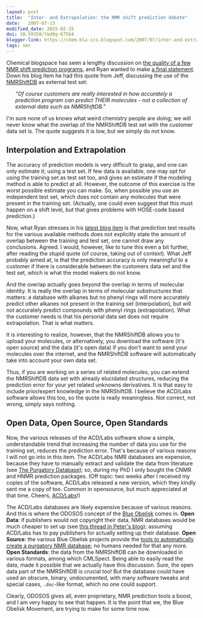 ```yaml
---
layout: post
title:  "Inter- and Extrapolation: the NMR shift prediction debate"
date:   2007-07-13
modified_date: 2025-02-15
doi: 10.59350/tbd0q-67564
blogger-link: https://chem-bla-ics.blogspot.com/2007/07/inter-and-extrapolation-nmr-shift.html
tags: nmr
---
```


Chemical blogspace has seen a lengthy discussion on [the quality of a few NMR shift prediction programs](http://chem-bla-ics.blogspot.com/2007/06/quality-of-chemical-database.html),
and Ryan wanted to make [a final statement](http://acdlabs.typepad.com/my_weblog/2007/07/final-note-on-t.html). Down his blog item
he had this quote from Jeff, discussing the use of the [NMRShiftDB](http://www.nmrshiftdb.org/) as external test set:

<ul><i>
“Of course customers are really interested in how accurately a prediction program can predict THEIR molecules - not a collection of external data such as NMRShiftDB.”
</i></ul>

I'm sure none of us knows what weird chemistry people are doing; we will never know what the overlap of the NMRShiftDB test
set with the customer data set is. The quote suggests it is low, but we simply do not know.

## Interpolation and Extrapolation

The accuracy of prediction models is very difficult to grasp, and one can only estimate it; using a test set.
If few data is available, one may opt for using the training set as test set too, and gives an estimate if the
modeling method is able to predict at all. However, the outcome of this exercise is the worst possible estimate
you can make. So, when possible you use an independent test set, which does not contain any molecules that were
present in the training set. (Actually, one could even suggest that this must happen on a shift level, but that
gives problems with HOSE-code based prediction.)

Now, what Ryan stresses in his [latest blog item](http://acdlabs.typepad.com/my_weblog/2007/07/final-note-on-t.html)
is that prediction test results for the various available methods does not explicitly state the amount of overlap
between the training and test set, one cannot draw any conclusions. Agreed. I would, however, like to tune this
even a bit further, after reading the stupid quote (of course, taking out of context). What Jeff probably aimed
at, is that the prediction accuracy is only meaningful to a customer if there is considerable between the customers
data set and the test set, which is what the model makers do not know.

And the overlap actually goes beyond the overlap in terms of molecular identity. It is really the overlap in terms
of molecular substructures that matters: a database with alkanes but no phenyl rings will more accurately predict
other alkanes not present in the training set (interpolation), but will not accurately predict compounds with
phenyl rings (extrapolation). What the customer needs is that his personal data set does not require extrapolation.
That is what matters.

It is interesting to realize, however, that the NMRShiftDB allows you to upload your molecules, or alternatively,
you download the software (it's open source) and the data (it's open data) if you don't want to send your molecules
over the internet, and the NMRShiftDB software will automatically take into account your own data set.

Thus, if you are working on a series of related molecules, you can extend the NMRShiftDB data set with already
elucidated structures, reducing the prediction error for your yet related unknowns derivatives. It is that easy
to include prior/expert knowledge in the NMRShiftDB. I believe the ACD/Labs software allows this too, so the
quote is really meaningless. Not correct, not wrong, simply says nothing.

## Open Data, Open Source, Open Standards

Now, the various releases of the ACD/Labs software show a simple, understandable trend that increasing the number
of data you use for the training set, reduces the prediction error. That's because of various reasons I will not
go into in this item. The ACD/Labs NMR databases are expensive, because they have to manually extract and validate
the data from literature (see [The Purgatory Database](http://acdlabs.typepad.com/my_weblog/2007/06/the_purgatory_d.html));
so, during my PhD I only bought the CNMR and HNMR prediction packages. (Off topic: two weeks after I received my
copies of the software, ACD/Labs released a new version, which they kindly sent me a copy of too. Common in
opensource, but much appreciated at that time. Cheers, [ACD/Labs](http://www.acdlabs.com/)!)

The ACD/Labs databases are likely expensive because of various reasons. And this is where the ODOSOS concept of the
[Blue Obelisk](http://www.blueobelisk.org/) comes in. **Open Data**: if publishers would not copyright their data,
NMR databases would be much cheaper to set up (see [this thread in Peter's blog](http://wwmm.ch.cam.ac.uk/blogs/murrayrust/?p=405));
assuming ACD/Labs has to pay publishers for actually setting up their database. **Open Source**: the various Blue
Obelisk projects provide the [tools to automatically create a purgatory NMR database](http://chem-bla-ics.blogspot.com/2006/09/chemical-archeology-oscar3-to.html);
no humans needed for that any more. **Open Standards**: the data from the NMRShiftDB can be downloaded in various
formats, among which CMLSpect. Being able to easily read the data, made it possible that we actually have this
discussion. Sure, the open data part of the NMRShiftDB is crucial too! But the database could have used an obscure,
binary, undocumented, with many software tweaks and special cases, `.doc`-like format, which no one could support.

Clearly, ODOSOS gives all, even proprietary, NMR prediction tools a boost, and I am very happy to see that happen.
It is the point that we, the Blue Obelisk Movement, are trying to make for some time now.
